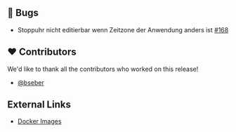 ## 🐞 Bugs

- Stoppuhr nicht editierbar wenn Zeitzone der Anwendung anders ist [#168](https://github.com/urlaubsverwaltung/zeiterfassung/issues/168)

## ❤️ Contributors

We'd like to thank all the contributors who worked on this release!

- [@bseber](https://github.com/bseber)
## External Links

- [Docker Images](https://github.com/urlaubsverwaltung/zeiterfassung/pkgs/container/zeiterfassung%2Fzeiterfassung)
